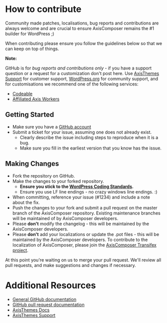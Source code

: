 # How to contribute

Community made patches, localisations, bug reports and contributions are always welcome and are crucial to ensure AxisComposer remains the #1 builder for WordPress ;)

When contributing please ensure you follow the guidelines below so that we can keep on top of things.

__Note:__

GitHub is for *bug reports and contributions only* - if you have a support question or a request for a customization don't post here. Use [AxisThemes Support](http://support.axisthemes.com) for customer support, [WordPress.org](http://wordpress.org/support/plugin/axiscomposer) for community support, and for customisations we recommend one of the following services:

- [Codeable](https://codeable.io/)
- [Affiliated Axis Workers](http://www.axisthemes.com/affiliated-axis-workers/)

## Getting Started

* Make sure you have a [GitHub account](https://github.com/signup/free)
* Submit a ticket for your issue, assuming one does not already exist.
  * Clearly describe the issue including steps to reproduce when it is a bug.
  * Make sure you fill in the earliest version that you know has the issue.

## Making Changes

* Fork the repository on GitHub.
* Make the changes to your forked repository.
  * **Ensure you stick to the [WordPress Coding Standards](http://make.wordpress.org/core/handbook/coding-standards/php/).**
  * Ensure you use LF line endings - no crazy windows line endings. :)
* When committing, reference your issue (#1234) and include a note about the fix.
* Push the changes to your fork and submit a pull request on the master branch of the AxisComposer repository. Existing maintenance branches will be maintained of by AxisComposer developers.
* Please **don't** modify the changelog - this will be maintained by the AxisComposer developers.
* Please **don't** add your localizations or update the .pot files - this will be maintained by the AxisComposer developers. To contribute to the localization of AxisComposer, please join the [AxisComposer Transifex project](https://www.transifex.com/projects/p/axiscomposer/).

At this point you're waiting on us to merge your pull request. We'll review all pull requests, and make suggestions and changes if necessary.

# Additional Resources

* [General GitHub documentation](http://help.github.com/)
* [GitHub pull request documentation](http://help.github.com/send-pull-requests/)
* [AxisThemes Docs](http://docs.axisthemes.com/)
* [AxisThemes Support](http://support.axisthemes.com)
